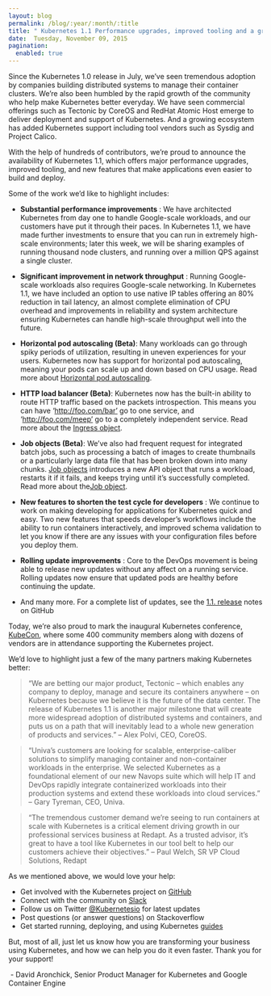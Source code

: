 ```yaml
---
layout: blog
permalink: /blog/:year/:month/:title
title: " Kubernetes 1.1 Performance upgrades, improved tooling and a growing community  "
date:  Tuesday, November 09, 2015
pagination:
  enabled: true
---
```

Since the Kubernetes 1.0 release in July, we’ve seen tremendous adoption by companies building distributed systems to manage their container clusters. We’re also been humbled by the rapid growth of the community who help make Kubernetes better everyday. We have seen commercial offerings such as Tectonic by CoreOS and RedHat Atomic Host emerge to deliver deployment and support of Kubernetes. And a growing ecosystem has added Kubernetes support including tool vendors such as Sysdig and Project Calico.  

With the help of hundreds of contributors, we’re proud to announce the availability of Kubernetes 1.1, which offers major performance upgrades, improved tooling, and new features that make applications even easier to build and deploy.  

Some of the work we’d like to highlight includes:

- **Substantial performance improvements** : We have architected Kubernetes from day one to handle Google-scale workloads, and our customers have put it through their paces. In Kubernetes 1.1, we have made further investments to ensure that you can run in extremely high-scale environments; later this week, we will be sharing examples of running thousand node clusters, and running over a million QPS against a single cluster.&nbsp;

- **Significant improvement in network throughput** : Running Google-scale workloads also requires Google-scale networking. In Kubernetes 1.1, we have included an option to use native IP tables offering an 80% reduction in tail latency, an almost complete elimination of CPU overhead and improvements in reliability and system architecture ensuring Kubernetes can handle high-scale throughput well into the future.&nbsp;

- **Horizontal pod autoscaling (Beta)**: Many workloads can go through spiky periods of utilization, resulting in uneven experiences for your users. Kubernetes now has support for horizontal pod autoscaling, meaning your pods can scale up and down based on CPU usage. Read more about [Horizontal pod autoscaling](http://kubernetes.io/v1.1/docs/user-guide/horizontal-pod-autoscaler.html).&nbsp;

- **HTTP load balancer (Beta)**: Kubernetes now has the built-in ability to route HTTP traffic based on the packets introspection. This means you can have ‘http://foo.com/bar’ go to one service, and ‘http://foo.com/meep’ go to a completely independent service. Read more about the [Ingress object](http://kubernetes.io/v1.1/docs/user-guide/ingress.html).&nbsp;

- **Job objects (Beta)**: We’ve also had frequent request for integrated batch jobs, such as processing a batch of images to create thumbnails or a particularly large data file that has been broken down into many chunks. [Job objects](https://github.com/kubernetes/kubernetes/blob/master/docs/user-guide/jobs.md#writing-a-job-spec) introduces a new API object that runs a workload, restarts it if it fails, and keeps trying until it’s successfully completed. Read more about the[Job object](http://kubernetes.io/v1.1/docs/user-guide/jobs.html).&nbsp;

- **New features to shorten the test cycle for developers** : We continue to work on making developing for applications for Kubernetes quick and easy. Two new features that speeds developer’s workflows include the ability to run containers interactively, and improved schema validation to let you know if there are any issues with your configuration files before you deploy them.&nbsp;

- **Rolling update improvements** : Core to the DevOps movement is being able to release new updates without any affect on a running service. Rolling updates now ensure that updated pods are healthy before continuing the update.&nbsp;

- And many more. For a complete list of updates, see the [1.1. release](https://github.com/kubernetes/kubernetes/releases) notes on GitHub&nbsp;



Today, we’re also proud to mark the inaugural Kubernetes conference, [KubeCon](https://kubecon.io/), where some 400 community members along with dozens of vendors are in attendance supporting the Kubernetes project.  

We’d love to highlight just a few of the many partners making Kubernetes better:  

> “We are betting our major product, Tectonic – which enables any company to deploy, manage and secure its containers anywhere – on Kubernetes because we believe it is the future of the data center. The release of Kubernetes 1.1 is another major milestone that will create more widespread adoption of distributed systems and containers, and puts us on a path that will inevitably lead to a whole new generation of products and services.” – Alex Polvi, CEO, CoreOS.

> “Univa’s customers are looking for scalable, enterprise-caliber solutions to simplify managing container and non-container workloads in the enterprise. We selected Kubernetes as a foundational element of our new Navops suite which will help IT and DevOps rapidly integrate containerized workloads into their production systems and extend these workloads into cloud services.” – Gary Tyreman, CEO, Univa.

> “The tremendous customer demand we’re seeing to run containers at scale with Kubernetes is a critical element driving growth in our professional services business at Redapt. As a trusted advisor, it’s great to have a tool like Kubernetes in our tool belt to help our customers achieve their objectives.” – Paul Welch, SR VP Cloud Solutions, Redapt

>

As we mentioned above, we would love your help:  

- Get involved with the Kubernetes project on [GitHub](https://github.com/kubernetes/kubernetes)&nbsp;
- Connect with the community on [Slack](http://slack.kubernetes.io/)
- Follow us on Twitter [@Kubernetesio](https://twitter.com/kubernetesio) for latest updates&nbsp;
- Post questions (or answer questions) on Stackoverflow&nbsp;
- Get started running, deploying, and using Kubernetes [guides](http://kubernetes.io/gettingstarted/)&nbsp;

But, most of all, just let us know how you are transforming your business using Kubernetes, and how we can help you do it even faster. Thank you for your support!  

&nbsp;- David Aronchick, Senior Product Manager for Kubernetes and Google Container Engine
